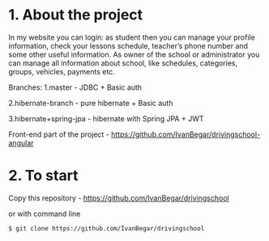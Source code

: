 # 1. About the project

In my website you can login:  as student then you can manage your profile information, check your lessons schedule, teacher’s phone number and some other useful information. 
As owner of the school or administrator you can manage all information about school, like schedules, categories, groups, vehicles, payments etc.

Branches:
1.master - JDBC + Basic auth

2.hibernate-branch - pure hibernate + Basic auth

3.hibernate+spring-jpa - hibernate with Spring JPA + JWT

Front-end part of the project - https://github.com/IvanBegar/drivingschool-angular

# 2. To start

Copy this repository - https://github.com/IvanBegar/drivingschool

or with command line

```bash
$ git clone https://github.com/IvanBegar/drivingschool
```
